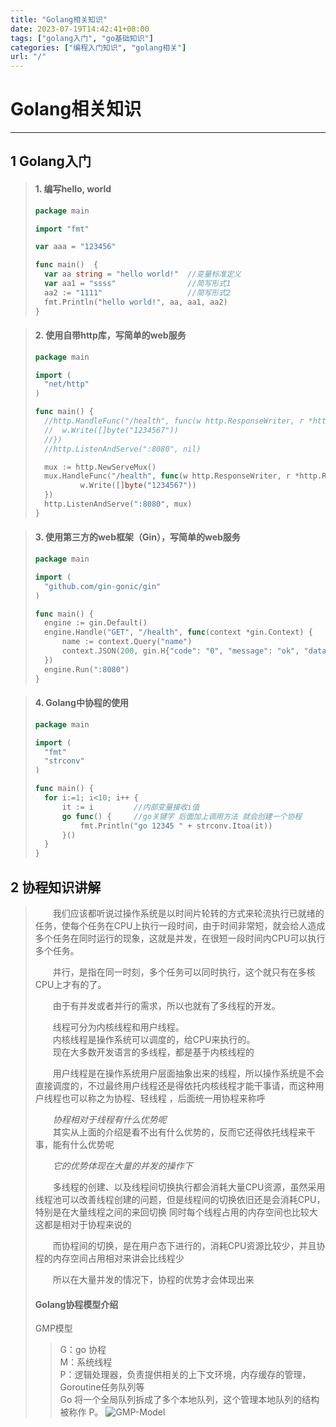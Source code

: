```yaml
---
title: "Golang相关知识"
date: 2023-07-19T14:42:41+08:00
tags: ["golang入门", "go基础知识"]
categories: ["编程入门知识", "golang相关"]
url: "/"
---
```

# Golang相关知识
---
## 1 Golang入门

> #### 1. 编写hello, world 
> ```go
> package main
>
> import "fmt"
>
> var aaa = "123456"
> 
> func main()  {
> 	var aa string = "hello world!"  //变量标准定义
>	var aa1 = "ssss"                //简写形式1
>	aa2 := "1111"                   //简写形式2
>	fmt.Println("hello world!", aa, aa1, aa2)
>}
> ```

> #### 2. 使用自带http库，写简单的web服务
> ```go
> package main
> 
> import (
> 	"net/http"
> )
> 
> func main() {
> 	//http.HandleFunc("/health", func(w http.ResponseWriter, r *http.Request) {
> 	//	w.Write([]byte("1234567"))
> 	//})
> 	//http.ListenAndServe(":8080", nil)
> 
> 	mux := http.NewServeMux()
> 	mux.HandleFunc("/health", func(w http.ResponseWriter, r *http.Request) {
> 			w.Write([]byte("1234567"))
> 	})
> 	http.ListenAndServe(":8080", mux)
> }
> ```

> #### 3. 使用第三方的web框架（Gin），写简单的web服务
> ```go
> package main
> 
> import (
> 	"github.com/gin-gonic/gin"
> )
> 
> func main() {
> 	engine := gin.Default()
> 	engine.Handle("GET", "/health", func(context *gin.Context) {
> 		name := context.Query("name")
> 		context.JSON(200, gin.H{"code": "0", "message": "ok", "data": name})
> 	})
> 	engine.Run(":8080")
> }
> ```

> #### 4. Golang中协程的使用
> ```go
> package main
> 
> import (
> 	"fmt"
> 	"strconv"
> )
> 
> func main() {
> 	for i:=1; i<10; i++ {
> 		it := i	        //内部变量接收i值
> 		go func() {     //go关键字 后面加上调用方法 就会创建一个协程
> 			fmt.Println("go 12345 " + strconv.Itoa(it))
> 		}()
> 	}
> }
> ```

## 2 协程知识讲解
> &emsp;&emsp;我们应该都听说过操作系统是以时间片轮转的方式来轮流执行已就绪的任务，使每个任务在CPU上执行一段时间，由于时间非常短，就会给人造成多个任务在同时运行的现象，这就是并发，在很短一段时间内CPU可以执行多个任务。
> 
> &emsp;&emsp;并行，是指在同一时刻，多个任务可以同时执行，这个就只有在多核CPU上才有的了。
> 
> &emsp;&emsp;由于有并发或者并行的需求，所以也就有了多线程的开发。
> 
> &emsp;&emsp;线程可分为内核线程和用户线程。  
> &emsp;&emsp;内核线程是操作系统可以调度的，给CPU来执行的。  
> &emsp;&emsp;现在大多数开发语言的多线程，都是基于内核线程的
> 
> &emsp;&emsp;用户线程是在操作系统用户层面抽象出来的线程，所以操作系统是不会直接调度的，不过最终用户线程还是得依托内核线程才能干事请，而这种用户线程也可以称之为协程、轻线程
，后面统一用协程来称呼
> 
> &emsp;&emsp;*协程相对于线程有什么优势呢*  
> &emsp;&emsp;其实从上面的介绍是看不出有什么优势的，反而它还得依托线程来干事，能有什么优势呢
>
> &emsp;&emsp;*它的优势体现在大量的并发的操作下*
>
> &emsp;&emsp;多线程的创建、以及线程间切换执行都会消耗大量CPU资源，虽然采用线程池可以改善线程创建的问题，但是线程间的切换依旧还是会消耗CPU，特别是在大量线程之间的来回切换
同时每个线程占用的内存空间也比较大
这都是相对于协程来说的
>
> &emsp;&emsp;而协程间的切换，是在用户态下进行的，消耗CPU资源比较少，并且协程的内存空间占用相对来讲会比线程少
>
> &emsp;&emsp;所以在大量并发的情况下，协程的优势才会体现出来
> #### Golang协程模型介绍
> GMP模型
>> G：go 协程  
>> M：系统线程  
>> P：逻辑处理器，负责提供相关的上下文环境，内存缓存的管理，Goroutine任务队列等  
>> Go 将一个全局队列拆成了多个本地队列，这个管理本地队列的结构被称作 P。
> ![GMP-Model](/images/gmp-model.png)